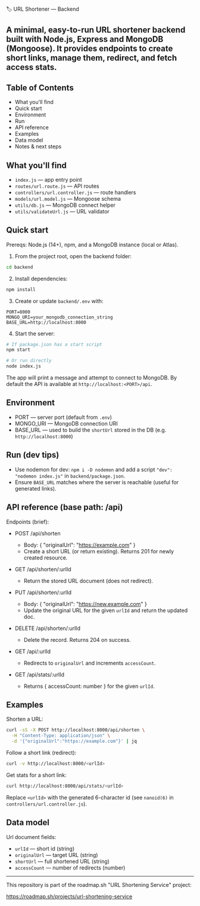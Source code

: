 🏷️ URL Shortener — Backend

A minimal, easy-to-run URL shortener backend built with Node.js, Express and MongoDB (Mongoose). It provides endpoints to create short links, manage them, redirect, and fetch access stats.
---

## Table of Contents
- What you'll find
- Quick start
- Environment
- Run
- API reference
- Examples
- Data model
- Notes & next steps

## What you'll find
- `index.js` — app entry point
- `routes/url.route.js` — API routes
- `controllers/url.controller.js` — route handlers
- `models/url.model.js` — Mongoose schema
- `utils/db.js` — MongoDB connect helper
- `utils/validateUrl.js` — URL validator

## Quick start

Prereqs: Node.js (14+), npm, and a MongoDB instance (local or Atlas).

1. From the project root, open the backend folder:

```bash
cd backend
```

2. Install dependencies:

```bash
npm install
```

3. Create or update `backend/.env` with:

```env
PORT=8000
MONGO_URI=your_mongodb_connection_string
BASE_URL=http://localhost:8000
```

4. Start the server:

```bash
# If package.json has a start script
npm start

# Or run directly
node index.js
```

The app will print a message and attempt to connect to MongoDB. By default the API is available at `http://localhost:<PORT>/api`.

## Environment
- PORT — server port (default from `.env`)
- MONGO_URI — MongoDB connection URI
- BASE_URL — used to build the `shortUrl` stored in the DB (e.g. `http://localhost:8000`)

## Run (dev tips)
- Use nodemon for dev: `npm i -D nodemon` and add a script `"dev": "nodemon index.js"` in `backend/package.json`.
- Ensure `BASE_URL` matches where the server is reachable (useful for generated links).

## API reference (base path: /api)

Endpoints (brief):

- POST /api/shorten
  - Body: { "originalUrl": "https://example.com" }
  - Create a short URL (or return existing). Returns 201 for newly created resource.

- GET /api/shorten/:urlId
  - Return the stored URL document (does not redirect).

- PUT /api/shorten/:urlId
  - Body: { "originalUrl": "https://new.example.com" }
  - Update the original URL for the given `urlId` and return the updated doc.

- DELETE /api/shorten/:urlId
  - Delete the record. Returns 204 on success.

- GET /api/:urlId
  - Redirects to `originalUrl` and increments `accessCount`.

- GET /api/stats/:urlId
  - Returns { accessCount: number } for the given `urlId`.

## Examples

Shorten a URL:

```bash
curl -sS -X POST http://localhost:8000/api/shorten \
  -H "Content-Type: application/json" \
  -d '{"originalUrl":"https://example.com"}' | jq
```

Follow a short link (redirect):

```bash
curl -v http://localhost:8000/<urlId>
```

Get stats for a short link:

```bash
curl http://localhost:8000/api/stats/<urlId>
```

Replace `<urlId>` with the generated 6-character id (see `nanoid(6)` in `controllers/url.controller.js`).

## Data model

Url document fields:

- `urlId` — short id (string)
- `originalUrl` — target URL (string)
- `shortUrl` — full shortened URL (string)
- `accessCount` — number of redirects (number)

---

This repository is part of the roadmap.sh "URL Shortening Service" project:

https://roadmap.sh/projects/url-shortening-service



